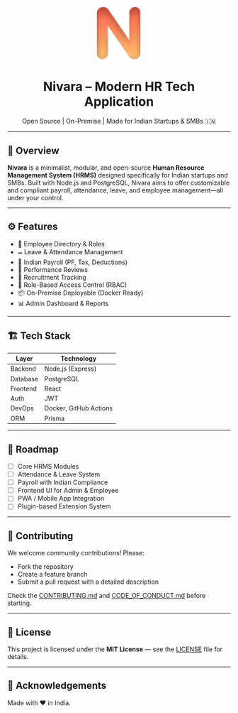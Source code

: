 <p align="center">
  <img src="./images/icons/icon.svg" width="100" alt="Nivara Logo">
</p>

<h1 align="center">Nivara – Modern HR Tech Application</h1>

<p align="center">
  Open Source | On-Premise | Made for Indian Startups & SMBs 🇮🇳
</p>

---

## 📌 Overview

**Nivara** is a minimalist, modular, and open-source **Human Resource Management System (HRMS)** designed specifically for Indian startups and SMBs. Built with Node.js and PostgreSQL, Nivara aims to offer customizable and compliant payroll, attendance, leave, and employee management—all under your control.

---

## ⚙️ Features

- 👥 Employee Directory & Roles
- 🗕️ Leave & Attendance Management
- 💸 Indian Payroll (PF, Tax, Deductions)
- 🎯 Performance Reviews
- 🧹 Recruitment Tracking
- 🔐 Role-Based Access Control (RBAC)
- 📦 On-Premise Deployable (Docker Ready)
- 📊 Admin Dashboard & Reports

---

## 🏗️ Tech Stack

| Layer    | Technology             |
| -------- | ---------------------- |
| Backend  | Node.js (Express)      |
| Database | PostgreSQL             |
| Frontend | React                  |
| Auth     | JWT                    |
| DevOps   | Docker, GitHub Actions |
| ORM      | Prisma                 |

---

<!-- ## 🚀 Getting Started

### 1. Clone the Repo

```bash
git clone https://github.com/sampath/nivara.git
cd nivara
```

### 2. Setup Environment

```bash
cp .env.example .env
# Fill DB credentials, JWT secret, etc.
```

### 3. Run with Docker

```bash
docker-compose up --build
```

OR run locally:

```bash
npm install
npm run dev
```

--- -->

<!-- ## 🗂️ Project Structure

```
/backend
  ├── controllers
  ├── models
  ├── routes
  ├── utils
/frontend (coming soon)
/docs
```

--- -->

## 🧠 Roadmap

- [ ] Core HRMS Modules
- [ ] Attendance & Leave System
- [ ] Payroll with Indian Compliance
- [ ] Frontend UI for Admin & Employee
- [ ] PWA / Mobile App Integration
- [ ] Plugin-based Extension System

---

## 🤝 Contributing

We welcome community contributions! Please:

- Fork the repository
- Create a feature branch
- Submit a pull request with a detailed description

Check the [CONTRIBUTING.md](CONTRIBUTING.md) and [CODE_OF_CONDUCT.md](CODE_OF_CONDUCT.md) before starting.

---

## 📄 License

This project is licensed under the **MIT License** — see the [LICENSE](LICENSE) file for details.

---

## 🙌 Acknowledgements

Made with ❤️ in India.
